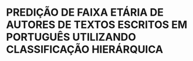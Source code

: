 # PREDIÇÃO DE FAIXA ETÁRIA DE AUTORES DE TEXTOS ESCRITOS EM PORTUGUÊS UTILIZANDO CLASSIFICAÇÃO HIERÁRQUICA
